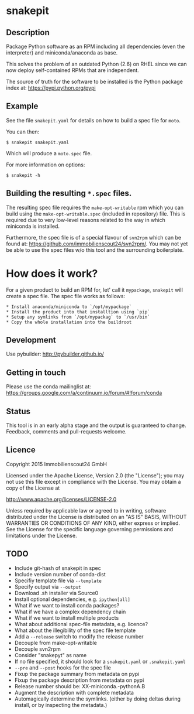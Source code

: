 # snakepit

## Description

Package Python software as an RPM including all dependencies (even the
interpreter) and miniconda/anaconda as base.

This solves the problem of an outdated Python (2.6) on RHEL since we can now
deploy self-contained RPMs that are independent.

The source of truth for the software to be installed is the Python package
index at: https://pypi.python.org/pypi

## Example

See the file `snakepit.yaml` for details on how to build a spec file for
`moto`.

You can then:

```
$ snakepit snakepit.yaml
```

Which will produce a `moto.spec` file.

For more information on options:

```
$ snakepit -h
```

## Building the resulting `*.spec` files.

The resulting spec file requires the `make-opt-writable` rpm which you can
build using the `make-opt-writable.spec` (included in repository) file. This is
required due to very low-level reasons related to the way in which miniconda
is installed.

Furthermore, the spec file is of a special flavour of `svn2rpm` which can be
found at: https://github.com/immobilienscout24/svn2rpm/. You may not yet be
able to use the spec files w/o this tool and the surrounding boilerplate.

# How does it work?

For a given product to build an RPM for, let' call it `mypackage`, `snakepit`
will create a spec file. The spec file works as follows:

    * Install anaconda/miniconda to `/opt/mypackage`
    * Install the product into that installtion using `pip`
    * Setup any symlinks from `/opt/mypackag` to `/usr/bin`
    * Copy the whole installation into the buildroot

## Development

Use pybuilder: http://pybuilder.github.io/

## Getting in touch

Please use the conda mailinglist at: https://groups.google.com/a/continuum.io/forum/#!forum/conda

## Status

This tool is in an early alpha stage and the output is guaranteed to change.
Feedback, comments and pull-requests welcome.

## Licence

Copyright 2015 Immobilienscout24 GmbH

Licensed under the Apache License, Version 2.0 (the "License"); you may not use
this file except in compliance with the License. You may obtain a copy of the
License at

http://www.apache.org/licenses/LICENSE-2.0

Unless required by applicable law or agreed to in writing, software distributed
under the License is distributed on an "AS IS" BASIS, WITHOUT WARRANTIES OR
CONDITIONS OF ANY KIND, either express or implied. See the License for the
specific language governing permissions and limitations under the License.

## TODO

* Include git-hash of snakepit in spec
* Include version number of conda-dist
* Specifiy template file via `--template`
* Specify output via `--output`
* Download .sh installer via Source0
* Install optional dependencies, e.g. `ipython[all]`
* What if we want to install conda packages?
* What if we have a complex dependency chain
* What if we want to install multiple products
* What about additional spec-file metadata, e.g. licence?
* What about the illegibility of the spec file template
* Add a `--release` switch to modify the release number
* Decouple from make-opt-writable
* Decouple svn2rpm
* Consider "snakepyt" as name
* If no file specified, it should look for a `snakepit.yaml` or `.snakepit.yaml`
* `--pre` and `--post` hooks for the spec file
* Fixup the package summary from metadata on pypi
* Fixup the package description from metadata on pypi
* Release number should be: XX-miniconda.-pythonA.B
* Augment the description with complete metadata
* Automagically determine the symlinks. (either by doing deltas during install,
  or by inspecting the metadata.)
